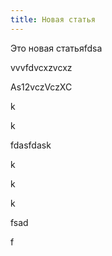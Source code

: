```yaml
---
title: Новая статья
---
```


Это новая статьяfdsa

vvvfdvcxzvcxz

As12vczVczXC

k

k

fdasfdask

k

k

k

fsad

f